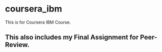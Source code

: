 # coursera_ibm
This is for Coursera IBM Course.
## This also includes my Final Assignment for Peer-Review.

